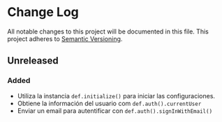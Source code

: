 # Change Log
All notable changes to this project will be documented in this file.
This project adheres to [Semantic Versioning](http://semver.org/).

## Unreleased
### Added

 - Utiliza la instancia `def.initialize()` para iniciar las configuraciones.
 - Obtiene la información del usuario com `def.auth().currentUser`
 - Enviar un email para autentificar con `def.auth().signInWithEmail()`

